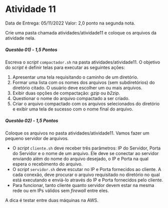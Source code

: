 # Atividade 11

Data de Entrega: 05/11/2022
Valor: 2,0 ponto na segunda nota.

Crie uma pasta chamada atividades/atividade11 e coloque os arquivos da atividade nela.

##### Questão 01) - 1,5 Pontos
Escreva o _script_ `compactador.sh` na pasta atividades/atividade11. O objetivo do _script_ é definir telas para executar as seguintes ações:

1. Apresentar uma tela requisitando o caminho de um diretório.
2. Formar uma lista com os nomes dos arquivos (sem subdiretórios) do diretório citado. O usuário deve escolher um ou mais arquivos.
3. Exibir duas opções de compactação: _gzip_ ou _b2zip_.
4. Questionar o nome do arquivo compactado a ser criado.
5. Criar o arquivo compactado com os arquivos selecionados do diretório e exibir uma tela de sucesso com o nome final do arquivo.

##### Questão 02) - 1,5 Pontos
Coloque os arquivos no pasta atividades/atividade11. Vamos fazer um pequeno servidor de arquivos.
* O _script_ `cliente.sh` deve receber três parâmetros: IP do Servidor, Porta do Servidor e o nome de um arquivo. Ele deve se conectar ao servidor enviando além do nome do arquivo desejado, o IP e Porta na qual espera o recebimento do arquivo.
* O _script_ `servidor.sh` deve escutar no IP e Porta fornecidos ao cliente. A cada conexão, deve procurar o arquivo requisitado no diretório no qual está executando e enviá-lo através do IP e Porta fornecidos pelo cliente.
* Para funcionar, tanto cliente quanto servidor devem estar na mesma rede ou em IPs válidos sem _firewall_ entre eles.

A dica é testar entre duas máquinas na AWS.
